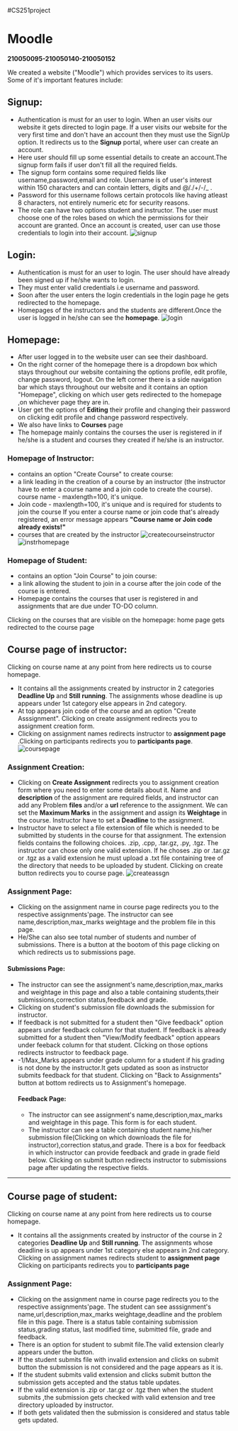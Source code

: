 #CS251project
# Moodle
**210050095-210050140-210050152**

We created a website ("Moodle") which provides services to its users. Some of it's important features include: 


## Signup:
- Authentication is must for an user to login. When an user visits our website it gets directed to login page.
 If a user visits our website for the very first time and don't have an account then they must use the SignUp option. It redirects us to the **Signup** portal, where user can create an account.
- Here user should fill up some essential details to create an account.The signup form fails if user don't fill all the required fields.
- The signup form contains some required fields like username,password,email and role. Username is of user's interest within 150 characters and can contain letters, digits and @/./+/-/_ .
- Password for this username follows certain protocols like having atleast 8 characters, not entirely numeric etc for security reasons.
- The role can have two options student and instructor. The user must choose one of the roles based on which the permissions for their account are granted.
Once an account is created, user can use those credentials to login into their account.
![signup](https://user-images.githubusercontent.com/96788348/204045036-0c3afeeb-8c92-4047-a4ba-ae17a56e50a3.png)

## Login:
- Authentication is must for an user to login. The user should have already been signed up if he/she wants to login.
- They must enter valid credentials i.e username and password.
- Soon after the user enters the login credentials in the login page he gets redirected to the homepage.
- Homepages of the instructors and the students are different.Once the user is logged in he/she can see the **homepage**.
![login](https://user-images.githubusercontent.com/96788348/204044733-2acc3035-9362-488a-91cd-d73052563aef.png)

 ## Homepage:
 - After user logged in to the website user can see their dashboard.
 - On the right corner of the homepage there is a dropdown box which stays throughout our website containing the options profile, edit profile, change password, logout.
On the left corner there is a side navigation bar which stays throughout our website and it contains an option "Homepage",
clicking on which user gets redirected to the homepage ,on whichever page they are in.
- User get the options of **Editing** their profile and changing their password on clicking edit profile and change password respectively.
- We also have links to **Courses** page 
- The homepage mainly contains the courses the user is registered in if he/she is a student and courses they created if he/she is an instructor.

### Homepage of Instructor:
 - contains an option "Create Course" to create course:
 - a link leading in the creation of a course by an instructor (the instructor have to enter a course name and a join code to create the course).
 course name - maxlength=100, it's unique.
 - Join code - maxlength=100, it's unique and is required for students to join the course
 If you enter a course name or join code that's already registered, an error message appears **"Course name or Join code already exists!"**
 - courses that are created by the instructor
![createcourseinstructor](https://user-images.githubusercontent.com/96788348/204047195-bfdb3c7d-a937-4a90-8807-da178da9fee7.png)
![instrhomepage](https://user-images.githubusercontent.com/96788348/204048508-7667c736-6124-4761-a7ef-70469dae485f.png)

### Homepage of Student:
 - contains an option "Join Course" to join course:
 - a link allowing the student to join in a course after the join code of the course is entered.
 - Homepage contains the courses that user is registered in and assignments that are due under TO-DO column.

Clicking on the courses that are visible on the homepage:
home page gets redirected to the course page

## Course page of instructor:
Clicking on course name at any point from here redirects us to course homepage.
 - It contains all the assignments created by instructor in 2 categories **Deadline Up** and **Still running**. 
 The assignments whose deadline is up appears under 1st category else appears in 2nd category.
 - At top appears join code of the course and an option "Create Asssignment". Clicking on create assignment redirects you to assignment creation form.
 - Clicking on assignment names redirects instructor to **assignment page** .Clicking on participants redirects you to **participants page**.
 ![coursepage](https://user-images.githubusercontent.com/96788348/204049358-69a11ac3-b2cb-4527-9b15-925097450b09.png)

  ### Assignment Creation:
 - Clicking on **Create Assignment** redirects you to assignment creation form where you need to enter some details about it.
  Name and **description** of the assignment are required fields, and instructor can add any Problem **files** and/or a **url** reference to the assignment. We can set the **Maximum Marks** in the assignment and assign its **Weightage** in the course. Instructor have to set a **Deadline** to the assignment.
  - Instructor have to select a file extension of file which is needed to be submitted by students in the course for that assignment. The extension fields contains the following choices. 
   .zip, .cpp, .tar.gz, .py, .tgz. The instructor can chose only one valid extension. If he choses .zip or .tar.gz or .tgz as a valid extension he must upload a .txt file containing tree of the directory that needs to be uploaded by student. Clicking on create button redirects you to course page.
   ![createassgn](https://user-images.githubusercontent.com/96788348/204049137-fcaff347-9e7b-4c5c-8c69-d99b4ac8ee89.png)

  ### Assignment Page:
   - Clicking on the assignment name in course page redirects you to the respective assignments'page. The instructor can see name,description,max_marks weightage and the problem file in this page.
   - He/She can also see total number of students and number of submissions. There is a button at the bootom of this page clicking on which redirects us to submissions page.
  #### Submissions Page: 
  - The instructor can see the assignment's name,description,max_marks and weightage in this page and also a table containing students,their submissions,correction status,feedback and grade. 
  - Clicking on student's submission file downloads the submission for instructor.
- If feedback is not submitted for a student then "Give feedback" option appears under feedback column for that student. If feedback is already submitted for a student then "View/Modify feedback" option appears under feeback column for that student. Clicking on those options redirects instructor to feedback page.
- -1/Max_Marks appears under grade column for a student if his grading is not done by the instructor.It gets updated as soon as instructor submits feedback for that student. Clicking on "Back to Assignments" button at bottom redirects us to Assignment's homepage.
   #### Feedback Page:
    - The instructor can see assignment's name,description,max_marks and weightage in this page. This form is for each student.
    - The instructor can see a table containing student name,his/her submission file(Clicking on which downloads the file for instructor),correction status,and   grade. There is a box for feedback in which instructor can provide feedback and grade in grade field below. Clicking on submit button redirects instructor to submissions page after updating the respective fields.
---------------------------------------------------

## Course page of student:
Clicking on course name at any point from here redirects us to course homepage.
 - It contains all the assignments created by instructor of the course in 2 categories **Deadline Up** and **Still running**. 
 The assignments whose deadline is up appears under 1st category else appears in 2nd category.
 Clicking on assignment names redirects student to **assignment page** 
 Clicking on participants redirects you to **participants page**
  
  ### Assignment Page:
  - Clicking on the assignment name in course page redirects you to the respective assignments'page. The student can see asssignment's name,url,description,max_marks weightage,deadline and the problem file in this page. There is a status table containing submission status,grading status, last modified time, submitted file, grade and feedback. 
  - There is an option for student to submit file.The valid extension  clearly appears under the button. 
  - If the student submits file with invalid extension and clicks on submit button the submission is not considered and the page appears as it is. 
  - If the student submits valid extension and clicks submit button the submission gets accepted and the status table updates. 
  - If the valid extension is .zip or .tar.gz or .tgz then when the student submits ,the submission gets checked with valid extension and tree directory uploaded by instructor. 
  - If both gets validated then the submission is considered and status table gets updated.
  


